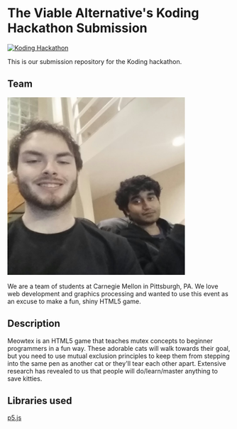 # The Viable Alternative's Koding Hackathon Submission

[![Koding Hackathon](/images/badge.png?raw=true "Koding Hackathon")](https://koding.com/Hackathon)

This is our submission repository for the Koding hackathon. 

## Team
<img src="/2014-12-07.jpg" height="400px" width="400px">

We are a team of students at Carnegie Mellon in Pittsburgh, PA. We love web development and graphics processing and wanted to use this event as an excuse to make a fun, shiny HTML5 game.

## Description

Meowtex is an HTML5 game that teaches mutex concepts to beginner programmers in a fun way. These adorable cats will walk towards their goal, but you need to use mutual exclusion principles to keep them from stepping into the same pen as another cat or they'll tear each other apart. 
Extensive research has revealed to us that people will do/learn/master anything to save kitties. 

## Libraries used

[p5.js](http://p5js.org)
